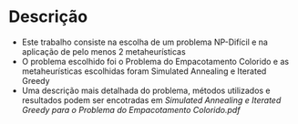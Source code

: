 # Descrição
- Este trabalho consiste na escolha de um problema NP-Difícil e na aplicação de pelo menos 2 metaheurísticas
- O problema escolhido foi o Problema do Empacotamento Colorido e as metaheurísticas escolhidas foram Simulated Annealing e Iterated Greedy
- Uma descrição mais detalhada do problema, métodos utilizados e resultados podem ser encotradas em *Simulated Annealing e Iterated Greedy para o Problema do Empacotamento Colorido.pdf*